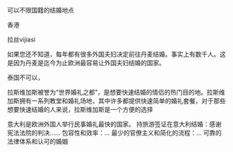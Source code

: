可以不限国籍的结婚地点

香港

拉丝vijiasi


如果您还不知道，每年都有很多外国夫妇决定前往丹麦结婚。事实上有数千人。这是因为丹麦是迄今为止欧洲最容易让外国夫妇结婚的国家。

泰国不可以，



拉斯维加斯被誉为“世界婚礼之都”，是想要快速结婚的情侣的热门目的地。拉斯维加斯拥有一系列教堂和婚礼场地，其中许多都提供快速简单的婚礼套餐，对于那些想要快速结婚的人来说，拉斯维加斯是一个方便的选择


意大利是欧洲外国人举行民事婚礼最快的国家。
持旅游签证在意大利结婚：感谢宪法法院的判决......
包容性和效率：...
最少的官僚主义和简化的流程：...
可靠的法律体系和认可的婚姻

